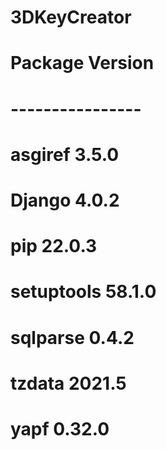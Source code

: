# 3DKeyCreator

# Package    Version
# ----------------
# asgiref    3.5.0
# Django     4.0.2
# pip        22.0.3
# setuptools 58.1.0
# sqlparse   0.4.2
# tzdata     2021.5
# yapf       0.32.0